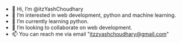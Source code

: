 - 👋 Hi, I’m @itzYashChoudhary
- 👀 I’m interested in web development, python and machine learning.
- 🌱 I’m currently learning python.
- 💞️ I’m looking to collaborate on web development.
- 📫 You can reach me via email "itzzyashchoudhary@gmail.com"

<!---
itzYashChoudhary/itzYashChoudhary is a ✨ special ✨ repository because its `README.md` (this file) appears on your GitHub profile.
You can click the Preview link to take a look at your changes.
--->
